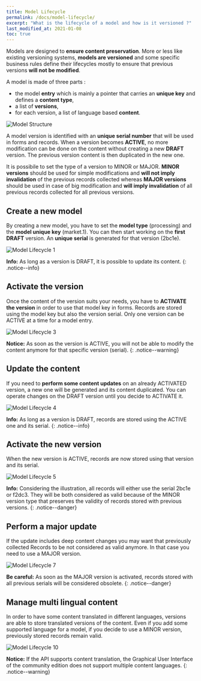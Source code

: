 ```yaml
---
title: Model Lifecycle
permalink: /docs/model-lifecycle/
excerpt: "What is the lifecycle of a model and how is it versioned ?"
last_modified_at: 2021-01-08
toc: true
---
```


Models are designed to **ensure content preservation**. More or less like existing versioning systems, **models are versioned** and some specific business rules define their lifecycles mostly to ensure that previous versions **will not be modified**.

A model is made of three parts : 
  - the model **entry** which is mainly a pointer that carries an **unique key** and defines a **content type**, 
  - a list of **versions**, 
  - for each version, a list of language based **content**.

![Model Structure](/right-consents/assets/images/model-structure.png)

A model version is identified with an **unique serial number** that will be used in forms and records. When a version becomes **ACTIVE**, no more modification can be done on the content without creating a new **DRAFT** version. The previous version content is then duplicated in the new one.

It is possibile to set the type of a version to MINOR or MAJOR. **MINOR versions** should be used for simple modifications and **will not imply invalidation** of the previous records collected whereas **MAJOR versions** should be used in case of big modification and **will imply invalidation** of all previous records collected for all previous versions. 

## Create a new model

By creating a new model, you have to set the **model type** (processing) and the **model unique key** (market.1). You can then start working on the **first DRAFT** version. An **unique serial** is generated for that version (2bc1e).

![Model Lifecycle 1](/right-consents/assets/images/model-lifecycle-1.png)

<i class="fa fa-info-circle"></i> <b>Info:</b> As long as a version is DRAFT, it is possible to update its content.
{: .notice--info}

## Activate the version

Once the content of the version suits your needs, you have to **ACTIVATE the version** in order to use that model key in forms. Records are stored using the model key but also the version serial. Only one version can be ACTIVE at a time for a model entry.

![Model Lifecycle 3](/right-consents/assets/images/model-lifecycle-3.png)

<i class="fa fa-exclamation-circle"></i> <b>Notice:</b> As soon as the version is ACTIVE, you will not be able to modify the content anymore for that specific version (serial).
{: .notice--warning}

## Update the content

If you need to **perform some content updates** on an already ACTIVATED version, a new one will be generated and its content duplicated. You can operate changes on the DRAFT version until you decide to ACTIVATE it.

![Model Lifecycle 4](/right-consents/assets/images/model-lifecycle-4.png)

<i class="fa fa-info-circle"></i> <b>Info:</b> As long as a version is DRAFT, records are stored using the ACTIVE one and its serial.
{: .notice--info}

## Activate the new version

When the new version is ACTIVE, records are now stored using that version and its serial.

![Model Lifecycle 5](/right-consents/assets/images/model-lifecycle-5.png)

<i class="fa fa-eye"></i> <b>Info:</b> Considering the illustration, all records will either use the serial 2bc1e or f2dc3. They will be both considered as valid because of the MINOR version type that preserves the validity of records stored with previous versions.
{: .notice--danger}

## Perform a major update

If the update includes deep content changes you may want that previously collected Records to be not considered as valid anymore. In that case you need to use a MAJOR version. 

![Model Lifecycle 7](/right-consents/assets/images/model-lifecycle-7.png)

<i class="fa fa-eye"></i> <b>Be careful:</b> As soon as the MAJOR version is activated, records stored with all previous serials will be considered obsolete.
{: .notice--danger}

## Manage multi lingual content

In order to have some content translated in different languages, versions are able to store translated versions of the content. Even if you add some supported language for a model, if you decide to use a MINOR version, previously stored records remain valid.

![Model Lifecycle 10](/right-consents/assets/images/model-lifecycle-10.png)

<i class="fa fa-exclamation-circle"></i> <b>Notice:</b> If the API supports content translation, the Graphical User Interface of the community edition does not support multiple content languages.
{: .notice--warning}

